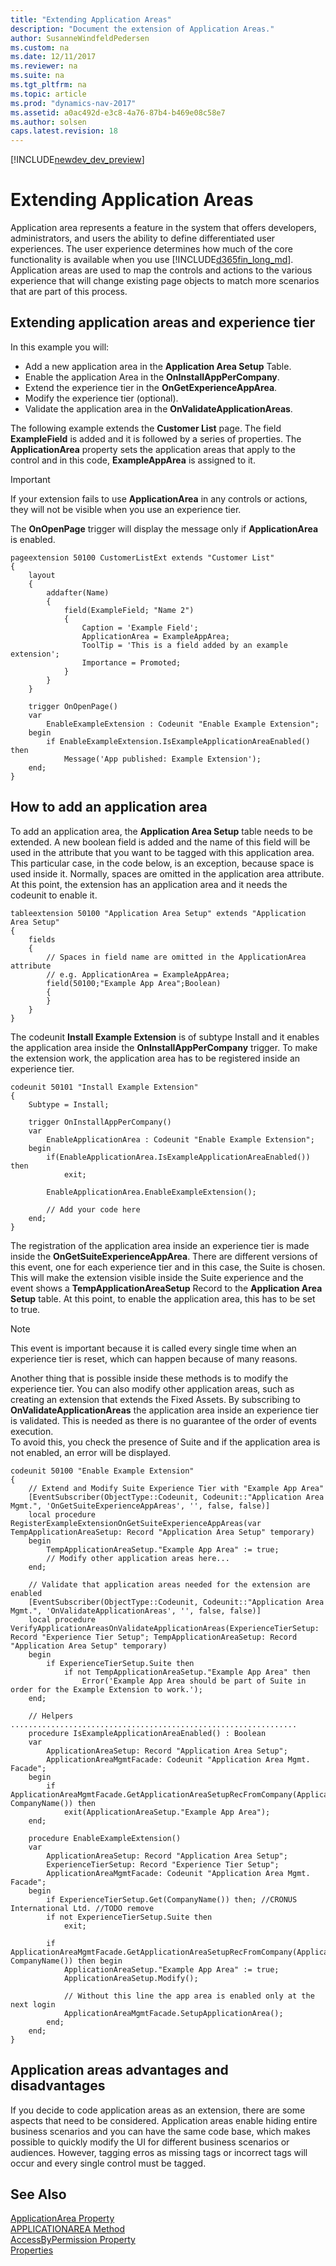 ```yaml
---
title: "Extending Application Areas"
description: "Document the extension of Application Areas."
author: SusanneWindfeldPedersen
ms.custom: na
ms.date: 12/11/2017
ms.reviewer: na
ms.suite: na
ms.tgt_pltfrm: na
ms.topic: article
ms.prod: "dynamics-nav-2017"
ms.assetid: a0ac492d-e3c8-4a76-87b4-b469e08c58e7
ms.author: solsen
caps.latest.revision: 18
---
```


[!INCLUDE[newdev_dev_preview](includes/newdev_dev_preview.md)]
# Extending Application Areas 

Application area represents a feature in the system that offers developers, administrators, and users the ability to define differentiated user experiences. The user experience determines how much of the core functionality is available when you use [!INCLUDE[d365fin_long_md](includes/d365fin_long_md.md)]. Application areas are used to map the controls and actions to the various experience that will change existing page objects to match more scenarios that are part of this process.   


## Extending application areas and experience tier 
 In this example you will: 
- Add a new application area in the **Application Area Setup** Table. 
- Enable the application Area in the **OnInstallAppPerCompany**.
- Extend the experience tier in the **OnGetExperienceAppArea**.
- Modify the experience tier (optional).
- Validate the application area in the **OnValidateApplicationAreas**.

<!-- OR  
In this example you will: 
- Add and enable a new application area.
- Extend the experience tier.
- Validate the application area. -->



The following example extends the **Customer List** page. The field **ExampleField** is added and it is followed by a series of properties. The **ApplicationArea** property sets the application areas that apply to the control and in this code, **ExampleAppArea** is assigned to it. 

>[!IMPORTANT]  
>If your extension fails to use **ApplicationArea** in any controls or actions, they will not be visible when you use an experience tier. 

The **OnOpenPage** trigger will display the message only if **ApplicationArea** is enabled.  

```
pageextension 50100 CustomerListExt extends "Customer List"
{
    layout
    {
        addafter(Name)
        {
            field(ExampleField; "Name 2")
            {
                Caption = 'Example Field';
                ApplicationArea = ExampleAppArea;
                ToolTip = 'This is a field added by an example extension';
                Importance = Promoted;
            }
        }
    }

    trigger OnOpenPage()
    var
        EnableExampleExtension : Codeunit "Enable Example Extension";
    begin
        if EnableExampleExtension.IsExampleApplicationAreaEnabled() then
            Message('App published: Example Extension');
    end;
}
```

## How to add an application area 
To add an application area, the **Application Area Setup** table needs to be extended. A new boolean field is added and the name of this field will be used in the attribute that you want to be tagged with this application area. This particular case, in the code below, is an exception, because space is used inside it. Normally, spaces are omitted in the application area attribute.   
At this point, the extension has an application area and it needs the codeunit to enable it. 


```
tableextension 50100 "Application Area Setup" extends "Application Area Setup"
{
    fields
    {
        // Spaces in field name are omitted in the ApplicationArea attribute
        // e.g. ApplicationArea = ExampleAppArea;
        field(50100;"Example App Area";Boolean)
        {
        }
    }
}
```

The codeunit **Install Example Extension** is of subtype Install and it enables the application area inside the **OnInstallAppPerCompany** trigger. To make the extension work, the application area has to be registered inside an experience tier. 

```
codeunit 50101 "Install Example Extension"
{
    Subtype = Install;

    trigger OnInstallAppPerCompany()
    var
        EnableApplicationArea : Codeunit "Enable Example Extension";
    begin
        if(EnableApplicationArea.IsExampleApplicationAreaEnabled()) then
            exit;

        EnableApplicationArea.EnableExampleExtension();

        // Add your code here
    end;
}
```

The registration of the application area inside an experience tier is made inside the **OnGetSuiteExperienceAppArea**. There are different versions of this event, one for each experience tier and in this case, the Suite is chosen. This will make the extension visible inside the Suite experience and the event shows a **TempApplicationAreaSetup** Record to the **Application Area Setup** table. At this point, to enable the application area, this has to be set to true.

>[!NOTE]  
>This event is important because it is called every single time when an experience tier is reset, which can happen because of many reasons. 

Another thing that is possible inside these methods is to modify the experience tier. You can also modify other application areas, such as creating an extension that extends the Fixed Assets. 
By subscribing to **OnValidateApplicationAreas** the application area inside an experience tier is validated. This is needed as there is no guarantee of the order of events execution.  
To avoid this, you check the presence of Suite and if the application area is not enabled, an error will be displayed. 

```
codeunit 50100 "Enable Example Extension"
{
    // Extend and Modify Suite Experience Tier with "Example App Area"
    [EventSubscriber(ObjectType::Codeunit, Codeunit::"Application Area Mgmt.", 'OnGetSuiteExperienceAppAreas', '', false, false)]
    local procedure RegisterExampleExtensionOnGetSuiteExperienceAppAreas(var TempApplicationAreaSetup: Record "Application Area Setup" temporary)
    begin
        TempApplicationAreaSetup."Example App Area" := true;
        // Modify other application areas here...
    end;

    // Validate that application areas needed for the extension are enabled
    [EventSubscriber(ObjectType::Codeunit, Codeunit::"Application Area Mgmt.", 'OnValidateApplicationAreas', '', false, false)]
    local procedure VerifyApplicationAreasOnValidateApplicationAreas(ExperienceTierSetup: Record "Experience Tier Setup"; TempApplicationAreaSetup: Record "Application Area Setup" temporary)
    begin
        if ExperienceTierSetup.Suite then
            if not TempApplicationAreaSetup."Example App Area" then
                Error('Example App Area should be part of Suite in order for the Example Extension to work.');
    end;

    // Helpers ................................................................
    procedure IsExampleApplicationAreaEnabled() : Boolean
    var
        ApplicationAreaSetup: Record "Application Area Setup";
        ApplicationAreaMgmtFacade: Codeunit "Application Area Mgmt. Facade";
    begin
        if ApplicationAreaMgmtFacade.GetApplicationAreaSetupRecFromCompany(ApplicationAreaSetup, CompanyName()) then
            exit(ApplicationAreaSetup."Example App Area");
    end;

    procedure EnableExampleExtension()
    var
        ApplicationAreaSetup: Record "Application Area Setup";
        ExperienceTierSetup: Record "Experience Tier Setup";
        ApplicationAreaMgmtFacade: Codeunit "Application Area Mgmt. Facade";
    begin
        if ExperienceTierSetup.Get(CompanyName()) then; //CRONUS International Ltd. //TODO remove
        if not ExperienceTierSetup.Suite then
            exit;

        if ApplicationAreaMgmtFacade.GetApplicationAreaSetupRecFromCompany(ApplicationAreaSetup, CompanyName()) then begin
            ApplicationAreaSetup."Example App Area" := true;
            ApplicationAreaSetup.Modify();

            // Without this line the app area is enabled only at the next login
            ApplicationAreaMgmtFacade.SetupApplicationArea();
        end;
    end;
}
```

## Application areas advantages and disadvantages

If you decide to code application areas as an extension, there are some aspects that need to be considered. Application areas enable hiding entire business scenarios and you can have the same code base, which makes possible to quickly modify the UI for different business scenarios or audiences. However, tagging erros as missing tags or incorrect tags will occur and every single control must be tagged. 



## See Also
[ApplicationArea Property](properties/devenv-applicationarea-property.md)  
[APPLICATIONAREA Method](methods/devenv-applicationarea-method.md)  
[AccessByPermission Property](properties/devenv-accessbypermission-property.md)     
[Properties](properties/devenv-properties.md)
 
